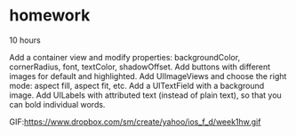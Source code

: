 homework
========
10 hours

Add a container view and modify properties: backgroundColor, cornerRadius, font, textColor, shadowOffset.
Add buttons with different images for default and highlighted.
Add UIImageViews and choose the right mode: aspect fill, aspect fit, etc.
Add a UITextField with a background image.
Add UILabels with attributed text (instead of plain text), so that you can bold individual words.


GIF:https://www.dropbox.com/sm/create/yahoo/ios_f_d/week1hw.gif
